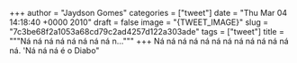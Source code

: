 
+++
author = "Jaydson Gomes"
categories = ["tweet"]
date = "Thu Mar 04 14:18:40 +0000 2010"
draft = false
image = "{TWEET_IMAGE}"
slug = "7c3be68f2a1053a68cd79c2ad4257d122a303ade"
tags = ["tweet"]
title = """Ná ná ná ná ná ná ná ná n..."""
+++
Ná ná ná ná ná ná ná ná ná ná ná ná ná. 'Ná ná ná é o Diabo"
